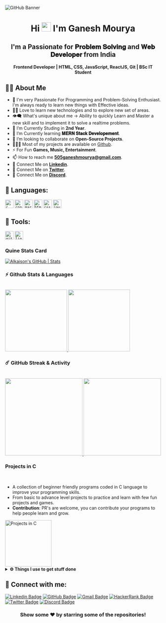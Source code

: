 
![GitHub Banner](https://github.com/Alkaison/Alkaison/assets/98116504/e5a4cb56-1eb4-4a36-8f5b-cefffdfbd074)

<h1 align="center">Hi <img src="https://raw.githubusercontent.com/MartinHeinz/MartinHeinz/master/wave.gif" width="30px"> I'm <b>Ganesh Mourya</b></h1>

<h2 align="center"><b>I'm a Passionate for 𝐏𝐫𝐨𝐛𝐥𝐞𝐦 𝐒𝐨𝐥𝐯𝐢𝐧𝐠 and 𝐖𝐞𝐛 𝐃𝐞𝐯𝐞𝐥𝐨𝐩𝐞𝐫 from India</b></h2>

<h4 align="center"><b>Frontend Developer | HTML, CSS, JavaScript, ReactJS, Git | BSc IT Student</b></h4>

## 🙋‍♂️ About Me

- 🥋 I'm very Passionate For Programming and Problem-Solving Enthusiast. I'm always ready to learn new things with Effective ideas.
- 👨‍💻 Love to learn new technologies and to explore new set of areas.
- 👁‍🗨 What's unique about me -> Ability to quickly Learn and Master a new skill and to implement it to solve a realtime problems.
- 🔭 I’m Currently Studing in **2nd Year**.
- 📘 I’m Currently learning **𝐌𝐄𝐑𝐍 𝐒𝐭𝐚𝐜𝐤 𝐃𝐞𝐯𝐞𝐥𝐨𝐩𝐞𝐦𝐞𝐧𝐭**.
- 👯 I’m looking to collaborate on **Open-Source Projects**.
- 👨🏻‍💻 Most of my projects are available on [Github](https://github.com/Alkaison/ "GitHub Profile").
- ⚡ For Fun **Games, Music, Entertainment**.
- 📫 How to reach me **505ganeshmourya@gmail.com**.
- 🔗 Connect Me on [**Linkedin**](https://www.linkedin.com/in/Alkaison/ "LinkedIn Profile").
- 🔗 Connect Me on [**Twitter**](https://twitter.com/Alkaison/ "Twitter Profile").
- 🔗 Connect Me on [**Discord**](https://discordapp.com/users/536816649425125389 "Discord Profile").


## 🚀 Languages:

<code><img height="27" src="https://img.shields.io/badge/c-%2300599C.svg?style=for-the-badge&logo=c&logoColor=white" alt="c" title="C"></code>
<code><img height="27" src="https://img.shields.io/badge/c++-%2300599C.svg?style=for-the-badge&logo=c%2B%2B&logoColor=white" alt="cpp" title="C++"></code>
<code><img height="27" src="https://img.shields.io/badge/markdown-%23000000.svg?style=for-the-badge&logo=markdown&logoColor=white" alt="markdown" title="Markdown"></code>
<code><img height="27" src="https://img.shields.io/badge/html5-%23E34F26.svg?style=for-the-badge&logo=html5&logoColor=white" alt="html5" title="HTML5"></code>
<code><img height="27" src="https://img.shields.io/badge/css3-%231572B6.svg?style=for-the-badge&logo=css3&logoColor=white" alt="css3" title="CSS3"></code>
<code><img height="27" src="https://img.shields.io/badge/JavaScript-323330?style=for-the-badge&logo=javascript&logoColor=F7DF1E" alt="javascript" title="JavaScript"></code>

## 🔮 Tools:

<code><img height="27" src="https://img.shields.io/badge/git-%23F05033.svg?style=for-the-badge&logo=git&logoColor=white" alt="git" title="GIT"></code>
<code><img height="27" src="https://img.shields.io/badge/Linux-FCC624?style=for-the-badge&logo=linux&logoColor=black" alt="linux" title="Linux"></code>

### Quine Stats Card

[![Alkaison's GitHub | Stats](https://stats.quine.sh/Alkaison/github?theme=dark)](https://quine.sh)

  <h3>⚡ Github Stats & Languages</h3>

  <br />
  <a href="https://github.com/anuraghazra/github-readme-stats" title="GitHub Stats Card">
  	<img height="200px" src="https://github-readme-stats.vercel.app/api?username=Alkaison&show_icons=true&theme=tokyonight" />
   </a>
   <a href="https://github.com/anuraghazra/github-readme-stats" title="GitHub Top Languages Card">
   	<img height="200px" src="https://github-readme-stats.vercel.app/api/top-langs/?username=Alkaison&layout=compact&theme=tokyonight&langs_count=10&hide=scss,ruby,shell&card_width=400" />
    </a>

  <h3>☄️ GitHub Streak & Activity</h3>

  <br />
  <a href="https://github.com/DenverCoder1/github-readme-streak-stats" title="GitHub Streak Stats">
  	<img height="250px" src="https://streak-stats.demolab.com?user=Alkaison&theme=tokyonight&border_radius=8&date_format=j%20M%5B%20Y%5D&card_width=550)](https://git.io/streak-stats" />
  </a>
  <a href="https://github.com/ashutosh00710/github-readme-activity-graph" title="GitHub Activity Graph">
	  <img height="250px" src="https://github-readme-activity-graph.vercel.app/graph?username=Alkaison&theme=tokyo-night&radius=16" />
  </a>


<h3>Projects in C</h3>
  <br />
	<ul>
		<li>A collection of beginner friendly programs coded in C language to improve your programming skills.</li>
		<li>From basic to advance level projects to practice and learn with few fun projects and games.</li>
		<li><b>Contribution</b>: PR's are welcome, you can contribute your programs to help people learn and grow.</li>
	</ul>
  <a href="https://github.com/Alkaison/Projects-in-C">
  	<img height="150px" title="Projects in C" src="https://github-readme-stats.vercel.app/api/pin/?username=alkaison&repo=projects-in-c&show_owner=true" />
  </a>

<details>
  <br />
  <summary><b>⚙️ Things I use to get stuff done</b></summary>
  	<ul>
  	    <li><b>OS:</b> Windows 11 & Kali Linux</li>
	    <li><b>Laptop: </b> Dell Inspiron 15 3000</li>
  	    <li><b>Browser: </b> Edge & Firefox</li>
	    <li><b>Code Editor:</b> VSCode - The best editor out there.</li>
      <li><b>To Stay Updated:</b> Follow on <a href="https://linkedin.com/in/Alkaison" title="LinkedIn Profile">LinkedIn</a>, <a href="https://github.com/Alkaison" title="GitHub Profile">GitHub</a> and <a href="https://twitter.com/Alkaison" title="Twitter Profile">Twitter</a>
.</li>
	</ul>
</details>

## 📧 Connect with me:

[![Linkedin Badge](https://img.shields.io/badge/LinkedIn-0077B5?style=for-the-badge&logo=linkedin&logoColor=white)](https://linkedin.com/in/Alkaison "@Alkaison")
[![GitHub Badge](https://img.shields.io/badge/GitHub-100000?style=for-the-badge&logo=github&logoColor=white)](https://github.com/Alkaison "@Alkaison")
[![Gmail Badge](https://img.shields.io/badge/Gmail-D14836?style=for-the-badge&logo=gmail&logoColor=white)](mailto:505ganeshmourya@gmail.com "Email")
[![HackerRank Badge](https://img.shields.io/badge/-Hackerrank-2EC866?style=for-the-badge&logo=HackerRank&logoColor=white)](https://www.hackerrank.com/Alkaison "@Alkaison")
[![Twitter Badge](https://img.shields.io/badge/Twitter-1DA1F2?style=for-the-badge&logo=twitter&logoColor=white)](https://twitter.com/Alkaison "@Alkaison")
[![Discord Badge](https://img.shields.io/badge/Discord-5865F2?style=for-the-badge&logo=discord&logoColor=white)](https://discordapp.com/users/536816649425125389 "@Alkaison")

<div align="center">

### Show some ❤️ by starring some of the repositories!

</div>
